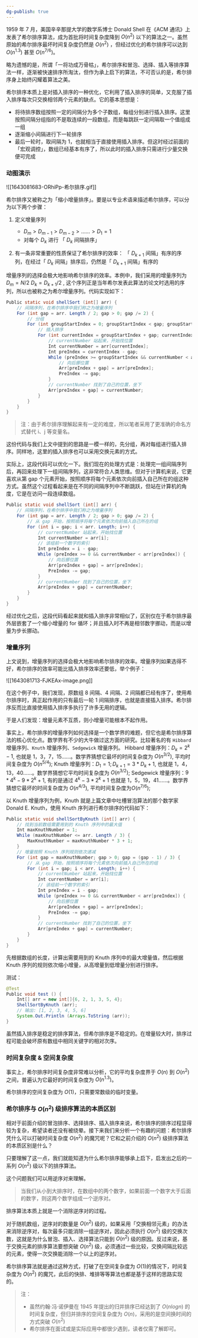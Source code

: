 ```yaml
---
dg-publish: true
---
```

1959 年 7 月，美国辛辛那提大学的数学系博士 Donald Shell 在《ACM 通讯》上发表了希尔排序算法，成为首批将时间复杂度降到 $O (n^2)$ 以下的算法之一。虽然原始的希尔排序最坏时间复杂度仍然是 $O (n^2)$ ，但经过优化的希尔排序可以达到 $O (n^{1.3})$ 甚至 $O (n^{7/6})$。

略为遗憾的是，所谓「一将功成万骨枯」，希尔排序和冒泡、选择、插入等排序算法一样，逐渐被快速排序所淘汰，但作为承上启下的算法，不可否认的是，希尔排序身上始终闪耀着算法之美。

希尔排序本质上是对插入排序的一种优化，它利用了插入排序的简单，又克服了插入排序每次只交换相邻两个元素的缺点。它的基本思想是：

- 将待排序数组按照一定的间隔分为多个子数组，每组分别进行插入排序。这里按照间隔分组指的不是取连续的一段数组，而是每跳跃一定间隔取一个值组成一组
- 逐渐缩小间隔进行下一轮排序
- 最后一轮时，取间隔为 1，也就相当于直接使用插入排序。但这时经过前面的「宏观调控」，数组已经基本有序了，所以此时的插入排序只需进行少量交换便可完成

### 动图演示
![[1643081683-ORhiPp-希尔排序.gif]]

希尔排序又被称之为「缩小增量排序」。要是以专业术语来描述希尔排序，可以分为以下两个步骤：

1. 定义增量序列 ​
	- $D_{m} > D_{m−1} > D_{m−2} > …… > D_1 =1$
	- 对每个 $D_k$ 进行 「 $D_k$ 间隔排序」

2. 有一条非常重要的性质保证了希尔排序的效率：
	「 $D_{k+1}$ 间隔」有序的序列，在经过「 $D_k$ 间隔」排序后，仍然是「 $D_{k+1}$ 间隔」有序的

增量序列的选择会极大地影响希尔排序的效率。本例中，我们采用的增量序列为 $D_m=N/2$ $D_k=D_{k+1}/2$ , 这个序列正是当年希尔发表此算法的论文时选用的序列，所以也被称之为希尔增量序列。代码实现如下：

```Java
Public static void shellSort (int[] arr) {
    // 间隔序列，在希尔排序中我们称之为增量序列
    For (int gap = arr. Length / 2; gap > 0; gap /= 2) {
        // 分组
        For (int groupStartIndex = 0; groupStartIndex < gap; groupStartIndex++) {
            // 插入排序
            For (int currentIndex = groupStartIndex + gap; currentIndex < arr. Length; currentIndex += gap) {
                // currentNumber 站起来，开始找位置
                Int currentNumber = arr[currentIndex];
                Int preIndex = currentIndex - gap;
                While (preIndex >= groupStartIndex && currentNumber < arr[preIndex]) {
                    // 向后挪位置
                    Arr[preIndex + gap] = arr[preIndex];
                    PreIndex -= gap;
                }
                // currentNumber 找到了自己的位置，坐下
                Arr[preIndex + gap] = currentNumber;
            }
        }
    }
}
```
> 注：由于希尔排序理解起来有一定的难度，所以笔者采用了更准确的命名方式替代 i、j 等变量名。

这份代码与我们上文中提到的思路是一模一样的，先分组，再对每组进行插入排序。同样地，这里的插入排序也可以采用交换元素的方式。

实际上，这段代码可以优化一下。我们现在的处理方式是：处理完一组间隔序列后，再回来处理下一组间隔序列，这非常符合人类思维。但对于计算机来说，它更喜欢从第 gap 个元素开始，按照顺序将每个元素依次向前插入自己所在的组这种方式。虽然这个过程看起来是在不同的间隔序列中不断跳跃，但站在计算机的角度，它是在访问一段连续数组。

```Java
Public static void shellSort (int[] arr) {
    // 间隔序列，在希尔排序中我们称之为增量序列
    For (int gap = arr. Length / 2; gap > 0; gap /= 2) {
        // 从 gap 开始，按照顺序将每个元素依次向前插入自己所在的组
        For (int i = gap; i < arr. Length; i++) {
            // currentNumber 站起来，开始找位置
            Int currentNumber = arr[i];
            // 该组前一个数字的索引
            Int preIndex = i - gap;
            While (preIndex >= 0 && currentNumber < arr[preIndex]) {
                // 向后挪位置
                Arr[preIndex + gap] = arr[preIndex];
                PreIndex -= gap;
            }
            // currentNumber 找到了自己的位置，坐下
            Arr[preIndex + gap] = currentNumber;
        }
    }
}
```
经过优化之后，这段代码看起来就和插入排序非常相似了，区别仅在于希尔排序最外层嵌套了一个缩小增量的 for 循环；并且插入时不再是相邻数字挪动，而是以增量为步长挪动。

### 增量序列
上文说到，增量序列的选择会极大地影响希尔排序的效率。增量序列如果选得不好，希尔排序的效率可能比插入排序效率还要低，举个例子：

![[1643081713-FJKEAx-image.png]]

在这个例子中，我们发现，原数组 8 间隔、4 间隔、2 间隔都已经有序了，使用希尔排序时，真正起作用的只有最后一轮 1 间隔排序，也就是直接插入排序。希尔排序反而比直接使用插入排序多执行了许多无用的逻辑。

于是人们发现：增量元素不互质，则小增量可能根本不起作用。

事实上，希尔排序的增量序列如何选择是一个数学界的难题，但它也是希尔排序算法的核心优化点。数学界有不少的大牛做过这方面的研究。比较著名的有 `Hibbard` 增量序列、`Knuth` 增量序列、`Sedgewick` 增量序列。
Hibbard 增量序列：$D_k=2^k-1$, 也就是 1，3，7，15……。数学界猜想它最坏的时间复杂度为 $O(n^{3/2})$, 平均时间复杂度为 $O(n^{5/4})$;
Knuth 增量序列：$D_1=1;D_{k+1}=3*D_k+1$, 也就是 1，4，13，40……。数学界猜想它平均时间复杂度为 $O (n^{3/2})$;
Sedgewick 增量序列：$9*4^k-9*2^k+1$, 有的是通过 $4^k-3*2^k+1$ 也就是 1，5，19，41……。数学界猜想它最坏的时间复杂度为 $O (n^{4/3})$, 平均时间复杂度为$O (n^{7/6})$;

以 Knuth 增量序列为例，Knuth 就是上篇文章中吐槽冒泡算法的那个数学家 Donald E. Knuth，使用 Knuth 序列进行希尔排序的代码如下：

```Java
Public static void shellSortByKnuth (int[] arr) {
    // 找到当前数组需要用到的 Knuth 序列中的最大值
    Int maxKnuthNumber = 1;
    While (maxKnuthNumber <= arr. Length / 3) {
        MaxKnuthNumber = maxKnuthNumber * 3 + 1;
    }
    // 增量按照 Knuth 序列规则依次递减
    For (int gap = maxKnuthNumber; gap > 0; gap = (gap - 1) / 3) {
        // 从 gap 开始，按照顺序将每个元素依次向前插入自己所在的组
        For (int i = gap; i < arr. Length; i++) {
            // currentNumber 站起来，开始找位置
            Int currentNumber = arr[i];
            // 该组前一个数字的索引
            Int preIndex = i - gap;
            While (preIndex >= 0 && currentNumber < arr[preIndex]) {
                // 向后挪位置
                Arr[preIndex + gap] = arr[preIndex];
                PreIndex -= gap;
            }
            // currentNumber 找到了自己的位置，坐下
            Arr[preIndex + gap] = currentNumber;
        }
    }
}
```
先根据数组的长度，计算出需要用到的 Knuth 序列中的最大增量值，然后根据 Knuth 序列的规则依次缩小增量，从高增量到低增量分别进行排序。

测试：

```Java
@Test
Public void test () {
    Int[] arr = new int[]{6, 2, 1, 3, 5, 4};
    ShellSortByKnuth (arr);
    // 输出: [1, 2, 3, 4, 5, 6]
    System.Out.Println (Arrays.ToString (arr));
}
```

虽然插入排序是稳定的排序算法，但希尔排序是不稳定的。在增量较大时，排序过程可能会破坏原有数组中相同关键字的相对次序。

### 时间复杂度 & 空间复杂度
事实上，希尔排序时间复杂度非常难以分析，它的平均复杂度界于 $O (n)$ 到 $O (n^2)$ 之间，普遍认为它最好的时间复杂度为 $O (n^{1.3})$。

希尔排序的空间复杂度为 $O (1)$，只需要常数级的临时变量。

### 希尔排序与 $O (n^2)$ 级排序算法的本质区别
相对于前面介绍的冒泡排序、选择排序、插入排序来说，希尔排序的排序过程显得较为复杂，希望读者还没有被绕晕。接下来我们来分析一个有趣的问题：希尔排序凭什么可以打破时间复杂度 $O (n^2)$ 的魔咒呢？它和之前介绍的 $O (n^2)$ 级排序算法的本质区别是什么？

只要理解了这一点，我们就能知道为什么希尔排序能够承上启下，启发出之后的一系列 $O (n^2)$ 级以下的排序算法。

这个问题我们可以用逆序对来理解。

> 当我们从小到大排序时，在数组中的两个数字，如果前面一个数字大于后面的数字，则这两个数字组成一个逆序对。

排序算法本质上就是一个消除逆序对的过程。

对于随机数组，逆序对的数量是 $O (n^2)$ 级的，如果采用「交换相邻元素」的办法来消除逆序对，每次最多只能消除一组逆序对，因此必须执行 $O (n^2)$ 级的交换次数，这就是为什么冒泡、插入、选择算法只能到 $O (n^2)$ 级的原因。反过来说，基于交换元素的排序算法要想突破 $O (n^2)$ 级，必须通过一些比较，交换间隔比较远的元素，使得一次交换能消除一个以上的逆序对。

希尔排序算法就是通过这种方式，打破了在空间复杂度为 $O (1)$的情况下，时间复杂度为 $O (n^2)$ 的魔咒，此后的快排、堆排等等算法也都是基于这样的思路实现的。

> 注：
> - 虽然约翰·冯·诺伊曼在 1945 年提出的归并排序已经达到了 $O (nlogn)$ 的时间复杂度，但归并排序的空间复杂度为 $O (n)$，采用的是空间换时间的方式突破 $O (n^2)$
> - 希尔排序在面试或是实际应用中都很少遇到，读者仅需了解即可。